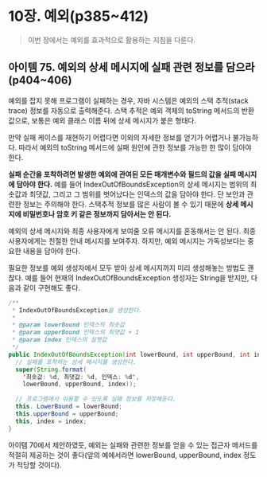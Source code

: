 # 10장. 예외(p385~412)

> 이번 장에서는 예외를 효과적으로 활용하는 지침을 다룬다.

## 아이템 75. 예외의 상세 메시지에 실패 관련 정보를 담으라(p404~406)

예외를 잡지 못해 프로그램이 실패하는 경우, 자바 시스템은 예외의 스택 추적(stack trace) 정보를 자동으로 출력해준다. 스택 추적은 예외 객체의 toString 메서드의 반환값으로, 보통은 예외 클래스 이름 뒤에 상세 메시지가 붙은 형태다. 

만약 실패 케이스를 재현하기 어렵다면 이외의 자세한 정보를 얻기가 어렵거나 불가능하다. 따라서 예외의 toString 메서드에 실패 원인에 관한 정보를 가능한 한 많이 담아야 한다. 

**실패 순간을 포착하려면 발생한 예외에 관여된 모든 매개변수와 필드의 값을 실패 메시지에 담아야 한다.** 예를 들어 IndexOutOfBoundsException의 상세 메시지는 범위의 최솟값과 최댓값, 그리고 그 범위를 벗어났다는 인덱스의 값을 담아야 한다. 단 보안과 관련한 정보는 주의해야 한다. 스택추적 정보를 많은 사람이 볼 수 있기 때문에 **상세 메시지에 비밀번호나 암호 키 같은 정보까지 담아서는 안 된다.**

예외의 상세 메시지와 최종 사용자에게 보여줄 오류 메시지를 혼동해서는 안 된다. 최종 사용자에게는 친절한 안내 메시지를 보여주자. 하지만, 예외 메시지는 가독성보다는 중요한 내용을 담아야 한다. 

필요한 정보를 예외 생성자에서 모두 받아 상세 메시지까지 미리 생성해놓는 방법도 괜찮다. 예를 들어 현재의 IndexOutOfBoundsException 생성자는 String을 받지만, 다음과 같이 구현해도 좋다.

```java
/** 
 * IndexOutOfBoundsException을 생성한다.
 *
 * @param lowerBound 인덱스의 최솟값
 * @param upperBound 인덱스의 최댓값 + 1
 * @param index 인덱스의 실젯값
 */ 
public IndexOutOfBoundsException(int lowerBound, int upperBound, int index) {
  // 실패를 포착하는 상세 메시지를 생성한다.
  super(String.format(
    '최솟값: %d, 최댓값: %d, 인덱스: %d", 
    lowerBound, upperBound, index));
    
  // 프로그램에서 이용할 수 있도록 실패 정보를 저장해둔다.
  this. LowerBound = lowerBound;
  this.upperBound = upperBound;
  this, index = index;
}
```

아이템 70에서 제안하였듯, 예외는 실패와 관련한 정보를 얻을 수 있는 접근자 메서드를 적절히 제공하는 것이 좋다(앞의 예에서라면 lowerBound, upperBound, index 정도가 적당할 것이다).


